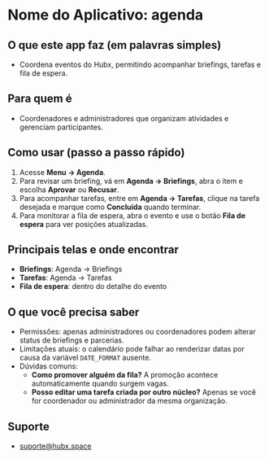 # Nome do Aplicativo: agenda

## O que este app faz (em palavras simples)
- Coordena eventos do Hubx, permitindo acompanhar briefings, tarefas e fila de espera.

## Para quem é
- Coordenadores e administradores que organizam atividades e gerenciam participantes.

## Como usar (passo a passo rápido)
1. Acesse **Menu → Agenda**.
2. Para revisar um briefing, vá em **Agenda → Briefings**, abra o item e escolha **Aprovar** ou **Recusar**.
3. Para acompanhar tarefas, entre em **Agenda → Tarefas**, clique na tarefa desejada e marque como **Concluída** quando terminar.
4. Para monitorar a fila de espera, abra o evento e use o botão **Fila de espera** para ver posições atualizadas.

## Principais telas e onde encontrar
- **Briefings**: Agenda → Briefings
- **Tarefas**: Agenda → Tarefas
- **Fila de espera**: dentro do detalhe do evento

## O que você precisa saber
- Permissões: apenas administradores ou coordenadores podem alterar status de briefings e parcerias.
- Limitações atuais: o calendário pode falhar ao renderizar datas por causa da variável `DATE_FORMAT` ausente.
- Dúvidas comuns:
  - **Como promover alguém da fila?** A promoção acontece automaticamente quando surgem vagas.
  - **Posso editar uma tarefa criada por outro núcleo?** Apenas se você for coordenador ou administrador da mesma organização.

## Suporte
- suporte@hubx.space
